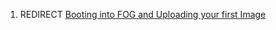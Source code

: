 1.  REDIRECT [Booting into FOG and Uploading your first
    Image](Booting_into_FOG_and_Uploading_your_first_Image "wikilink")
